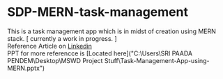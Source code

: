# SDP-MERN-task-management
This is a task management app which is in midst of creation using MERN stack. [ currently a work in progress. ]
<br>Reference Article on [Linkedin](https://www.linkedin.com/pulse/task-management-app-using-mern-sripaada-pendem?trk=public_post_feed-article-content)
<br>PPT for more referencce is [Located here]("C:\Users\SRI PAADA PENDEM\Desktop\MSWD Project Stuff\Task-Management-App-using-MERN.pptx")

